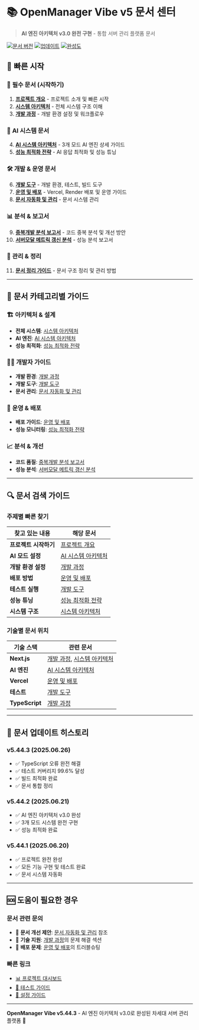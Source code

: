 # 📚 OpenManager Vibe v5 문서 센터

> **AI 엔진 아키텍처 v3.0 완전 구현** - 통합 서버 관리 플랫폼 문서

[![문서 버전](https://img.shields.io/badge/문서-v5.44.3-blue)](./프로젝트%20개요.md)
[![업데이트](https://img.shields.io/badge/업데이트-2025.06.26-green)](./CHANGELOG.md)
[![완성도](https://img.shields.io/badge/완성도-100%25-brightgreen)](./시스템%20아키텍처.md)

## 🚀 **빠른 시작**

### 📖 **필수 문서 (시작하기)**

1. [**프로젝트 개요**](./프로젝트%20개요.md) - 프로젝트 소개 및 빠른 시작
2. [**시스템 아키텍처**](./시스템%20아키텍처.md) - 전체 시스템 구조 이해
3. [**개발 과정**](./개발%20과정.md) - 개발 환경 설정 및 워크플로우

### 🤖 **AI 시스템 문서**

4. [**AI 시스템 아키텍처**](./AI%20시스템%20아키텍처.md) - 3개 모드 AI 엔진 상세 가이드
5. [**성능 최적화 전략**](./performance-optimization-strategy.md) - AI 응답 최적화 및 성능 튜닝

### 🛠️ **개발 & 운영 문서**

6. [**개발 도구**](./개발%20도구.md) - 개발 환경, 테스트, 빌드 도구
7. [**운영 및 배포**](./운영%20및%20배포.md) - Vercel, Render 배포 및 운영 가이드
8. [**문서 자동화 및 관리**](./문서%20자동화%20및%20관리.md) - 문서 시스템 관리

### 📊 **분석 & 보고서**

9. [**중복개발 분석 보고서**](./중복개발-분석-보고서.md) - 코드 중복 분석 및 개선 방안
10. [**서버모달 메트릭 갱신 분석**](./서버모달-메트릭-갱신-분석.md) - 성능 분석 보고서

### 🧹 **관리 & 정리**

11. [**문서 정리 가이드**](./CLEANUP_GUIDE.md) - 문서 구조 정리 및 관리 방법

---

## 🎯 **문서 카테고리별 가이드**

### 🏗️ **아키텍처 & 설계**

- **전체 시스템**: [시스템 아키텍처](./시스템%20아키텍처.md)
- **AI 엔진**: [AI 시스템 아키텍처](./AI%20시스템%20아키텍처.md)
- **성능 최적화**: [성능 최적화 전략](./performance-optimization-strategy.md)

### 👨‍💻 **개발자 가이드**

- **개발 환경**: [개발 과정](./개발%20과정.md)
- **개발 도구**: [개발 도구](./개발%20도구.md)
- **문서 관리**: [문서 자동화 및 관리](./문서%20자동화%20및%20관리.md)

### 🚀 **운영 & 배포**

- **배포 가이드**: [운영 및 배포](./운영%20및%20배포.md)
- **성능 모니터링**: [성능 최적화 전략](./performance-optimization-strategy.md)

### 📈 **분석 & 개선**

- **코드 품질**: [중복개발 분석 보고서](./중복개발-분석-보고서.md)
- **성능 분석**: [서버모달 메트릭 갱신 분석](./서버모달-메트릭-갱신-분석.md)

---

## 🔍 **문서 검색 가이드**

### **주제별 빠른 찾기**

| 찾고 있는 내용        | 해당 문서                                                  |
| --------------------- | ---------------------------------------------------------- |
| **프로젝트 시작하기** | [프로젝트 개요](./프로젝트%20개요.md)                      |
| **AI 모드 설정**      | [AI 시스템 아키텍처](./AI%20시스템%20아키텍처.md)          |
| **개발 환경 설정**    | [개발 과정](./개발%20과정.md)                              |
| **배포 방법**         | [운영 및 배포](./운영%20및%20배포.md)                      |
| **테스트 실행**       | [개발 도구](./개발%20도구.md)                              |
| **성능 튜닝**         | [성능 최적화 전략](./performance-optimization-strategy.md) |
| **시스템 구조**       | [시스템 아키텍처](./시스템%20아키텍처.md)                  |

### **기술별 문서 위치**

| 기술 스택      | 관련 문서                                                                |
| -------------- | ------------------------------------------------------------------------ |
| **Next.js**    | [개발 과정](./개발%20과정.md), [시스템 아키텍처](./시스템%20아키텍처.md) |
| **AI 엔진**    | [AI 시스템 아키텍처](./AI%20시스템%20아키텍처.md)                        |
| **Vercel**     | [운영 및 배포](./운영%20및%20배포.md)                                    |
| **테스트**     | [개발 도구](./개발%20도구.md)                                            |
| **TypeScript** | [개발 과정](./개발%20과정.md)                                            |

---

## 📝 **문서 업데이트 히스토리**

### **v5.44.3 (2025.06.26)**

- ✅ TypeScript 오류 완전 해결
- ✅ 테스트 커버리지 99.6% 달성
- ✅ 빌드 최적화 완료
- ✅ 문서 통합 정리

### **v5.44.2 (2025.06.21)**

- ✅ AI 엔진 아키텍처 v3.0 완성
- ✅ 3개 모드 시스템 완전 구현
- ✅ 성능 최적화 완료

### **v5.44.1 (2025.06.20)**

- ✅ 프로젝트 완전 완성
- ✅ 모든 기능 구현 및 테스트 완료
- ✅ 문서 시스템 자동화

---

## 🆘 **도움이 필요한 경우**

### **문서 관련 문의**

- 📧 **문서 개선 제안**: [문서 자동화 및 관리](./문서%20자동화%20및%20관리.md) 참조
- 🔧 **기술 지원**: [개발 과정](./개발%20과정.md)의 문제 해결 섹션
- 🚀 **배포 문제**: [운영 및 배포](./운영%20및%20배포.md)의 트러블슈팅

### **빠른 링크**

- [📊 프로젝트 대시보드](../README.md)
- [🧪 테스트 가이드](../tests/TESTING.md)
- [🔧 설정 가이드](../config/README.md)

---

**OpenManager Vibe v5.44.3** - AI 엔진 아키텍처 v3.0로 완성된 차세대 서버 관리 플랫폼 🚀

